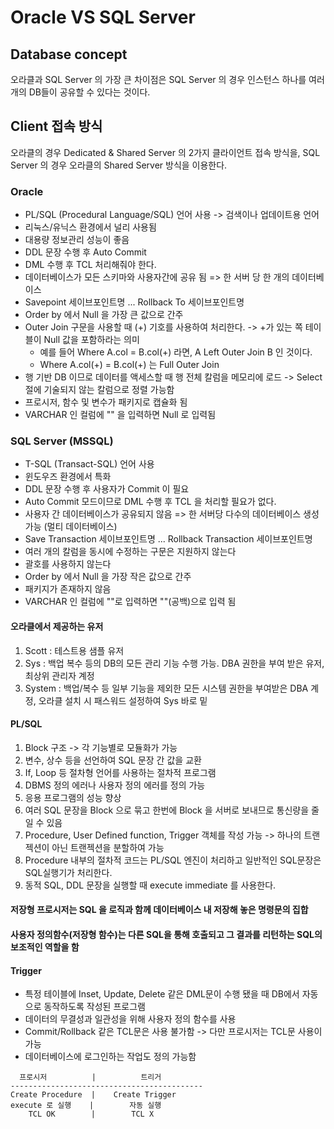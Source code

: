 # Oracle VS SQL Server
## Database concept
오라클과 SQL Server 의 가장 큰 차이점은 SQL Server 의 경우 인스턴스 하나를 여러 개의 DB들이 공유할 수 있다는 것이다.

## Client 접속 방식
오라클의 경우 Dedicated & Shared Server 의 2가지 클라이언트 접속 방식을,
SQL Server 의 경우 오라클의 Shared Server 방식을 이용한다.

### Oracle
- PL/SQL (Procedural Language/SQL) 언어 사용 -> 검색이나 업데이트용 언어
- 리눅스/유닉스 환경에서 널리 사용됨
- 대용량 정보관리 성능이 좋음
- DDL 문장 수행 후 Auto Commit
- DML 수행 후 TCL 처리해줘야 한다.
- 데이터베이스가 모든 스키마와 사용자간에 공유 됨 => 한 서버 당 한 개의 데이터베이스
- Savepoint 세이브포인트명 ... Rollback To 세이브포인트명
- Order by 에서 Null 을 가장 큰 값으로 간주
- Outer Join 구문을 사용할 때 (+) 기호를 사용하여 처리한다. -> +가 있는 쪽 테이블이 Null 값을 포함하라는 의미
  - 예를 들어 Where A.col = B.col(+) 라면, A Left Outer Join B 인 것이다.
  - Where A.col(+) = B.col(+) 는 Full Outer Join
- 행 기반 DB 이므로 데이터를 액세스할 때 행 전체 칼럼을 메모리에 로드 -> Select 절에 기술되지 않는 칼럼으로 정렬 가능함
- 프로시저, 함수 및 변수가 패키지로 캡슐화 됨
- VARCHAR 인 컬럼에 "" 을 입력하면 Null 로 입력됨


### SQL Server (MSSQL)
- T-SQL (Transact-SQL) 언어 사용
- 윈도우즈 환경에서 특화
- DDL 문장 수행 후 사용자가 Commit 이 필요
- Auto Commit 모드이므로 DML 수행 후 TCL 을 처리할 필요가 없다.
- 사용자 간 데이터베이스가 공유되지 않음 => 한 서버당 다수의 데이터베이스 생성 가능 (멀티 데이터베이스)
- Save Transaction 세이브포인트명 ... Rollback Transaction 세이브포인트명
- 여러 개의 칼럼을 동시에 수정하는 구문은 지원하지 않는다
- 괄호를 사용하지 않는다
- Order by 에서 Null 을 가장 작은 값으로 간주
- 패키지가 존재하지 않음
- VARCHAR 인 컬럼에 ""로 입력하면 ""(공백)으로 입력 됨


#### 오라클에서 제공하는 유저
1. Scott : 테스트용 샘플 유저
2. Sys : 백업 복수 등의 DB의 모든 관리 기능 수행 가능. DBA 권한을 부여 받은 유저, 최상위 관리자 계정
3. System : 백업/복수 등 일부 기능을 제외한 모든 시스템 권한을 부여받은 DBA 계정, 오라클 설치 시 패스워드 설정하여 Sys 바로 밑


#### PL/SQL
1. Block 구조 -> 각 기능별로 모듈화가 가능
2. 변수, 상수 등을 선언하여 SQL 문장 간 값을 교환
3. If, Loop 등 절차형 언어를 사용하는 절차적 프로그램
4. DBMS 정의 에러나 사용자 정의 에러를 정의 가능
5. 응용 프로그램의 성능 향상
6. 여러 SQL 문장을 Block 으로 묶고 한번에 Block 을 서버로 보내므로 통신량을 줄일 수 있음
7. Procedure, User Defined function, Trigger 객체를 작성 가능 -> 하나의 트랜젝션이 아닌 트랜젝션을 분할하여 가능
8. Procedure 내부의 절차적 코드는 PL/SQL 엔진이 처리하고 일반적인 SQL문장은 SQL실행기가 처리한다.
9. 동적 SQL, DDL 문장을 실행할 때 execute immediate 를 사용한다.


#### 저장형 프로시저는 SQL 을 로직과 함께 데이터베이스 내 저장해 놓은 명령문의 집합
#### 사용자 정의함수(저장형 함수)는 다른 SQL을 통해 호출되고 그 결과를 리턴하는 SQL의 보조적인 역할을 함

#### Trigger
- 특정 테이블에 Inset, Update, Delete 같은 DML문이 수행 됐을 때 DB에서 자동으로 동작하도록 작성된 프로그램
- 데이터의 무결성과 일관성을 위해 사용자 정의 함수를 사용
- Commit/Rollback 같은 TCL문은 사용 불가함 -> 다만 프로시저는 TCL문 사용이 가능
- 데이터베이스에 로그인하는 작업도 정의 가능함

```
  프로시저          |          트리거
-------------------------------------------
Create Procedure  |    Create Trigger
execute 로 실행    |        자동 실행
    TCL OK        |        TCL X
```
